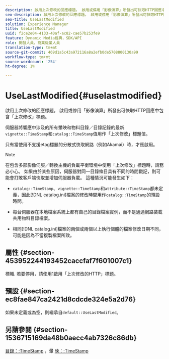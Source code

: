 ```yaml
---
description: 啟用上次修改的回應標題。 啟用或停用「影像演算」所發出可快取HTTP回應中包含「上次修改」標題。
seo-description: 啟用上次修改的回應標題。 啟用或停用「影像演算」所發出可快取HTTP回應中包含「上次修改」標題。
seo-title: UseLastModified
solution: Experience Manager
title: UseLastModified
uuid: f2ce2e04-4133-40af-ac82-cae57b253fe9
feature: Dynamic Media經典，SDK/API
role: 開發人員，商業從業人員
translation-type: tm+mt
source-git-commit: 469d1a5c43a972116a8a2efb0de5708800130a99
workflow-type: tm+mt
source-wordcount: '254'
ht-degree: 1%

---
```



# UseLastModified{#uselastmodified}

啟用上次修改的回應標題。 啟用或停用「影像演算」所發出可快取HTTP回應中包含「上次修改」標題。

伺服器將響應中涉及的所有暈映和物料目錄／目錄記錄的最新`vignette::TimeStamp`和`catalog::TimeStamp`值用作「上次修改」標題值。

只有當使用不支援etag標題的分散式快取網路（例如Akamai）時，才應啟用。

>[!NOTE]
>
>在包含多部影像伺服／轉換主機的負載平衡環境中使用「上次修改」標題時，請務必小心。 如果由於某些原因，伺服器對同一目錄條目具有不同的時間戳記，則可能會打敗客戶端快取並增加伺服器負載。 這種情況可能發生如下：

* `catalog::TimeStamp`、`vignette::TimeStamp`和`attribute::TimeStamp`都未定義，因此[!DNL catalog.ini]檔案的修改時間用作`catalog::TimeStamp`的預設時間。

* 每台伺服器在本地檔案系統上都有自己的目錄檔案實例，而不是通過網路裝載共用物料目錄檔案。
* 相同[!DNL catalog.ini]檔案的兩個或兩個以上執行個體的檔案修改日期不同，可能是因為不當複製檔案所致。

## 屬性 {#section-453952244193452caccfaf7f601007c1}

標幟. 若要停用，請使用1啟用「上次修改的HTTP」標題。

## 預設 {#section-ec8fae847ca2421d8cdcde324e5a2d76}

如果未定義或為空，則繼承自`default::UseLastModified`。

## 另請參閱 {#section-1536715169da48b0aecc4ab7326c86db}

[目錄：:TimeStamp](../../../../../ir-api/material-cat/image-rendering-api-ref/c-ir-material-catalog/c-ir-material-data-reference/r-ir-timestamp-dataref.md#reference-6daf7973dc4f4b4e9e8165756db7c319) ，暈 [映：:TimeStamp](../../../../../ir-api/material-cat/image-rendering-api-ref/c-ir-material-catalog/c-ir-vignette-map-reference/r-ir-timestamp-vignette.md#reference-d57cdd40a6a645d199dbb1d56cc85bc1)
